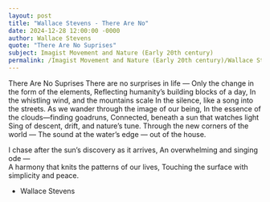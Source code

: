 ```yaml
---
layout: post
title: "Wallace Stevens - There Are No"
date: 2024-12-28 12:00:00 -0000
author: Wallace Stevens
quote: "There Are No Suprises"
subject: Imagist Movement and Nature (Early 20th century)
permalink: /Imagist Movement and Nature (Early 20th century)/Wallace Stevens/Wallace Stevens - There Are No
---
```


There Are No Suprises
There are no surprises in life —
Only the change in the form of the elements,
Reflecting humanity’s building blocks of a day,
In the whistling wind, and the mountains scale
In the silence, like a song into the streets.
As we wander through the image of our being,
In the essence of the clouds—finding goadruns,
Connected, beneath a sun that watches light 
Sing of descent, drift, and nature’s tune.
Through the new corners of the world —
The sound at the water’s edge — out of the house.

I chase after the sun’s discovery as it arrives,
An overwhelming and singing ode —       
A harmony that knits the patterns of our lives,
Touching the surface with simplicity and peace.

- Wallace Stevens
